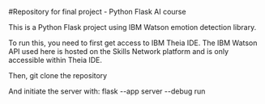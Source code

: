 #Repository for final project - Python Flask AI course

This is a Python Flask project using IBM Watson emotion detection library.

To run this, you need to first get access to IBM Theia IDE. The IBM Watson API used here is hosted on the Skills Network platform and is only accessible within Theia IDE.

Then, git clone the repository

And initiate the server with: flask --app server --debug run
